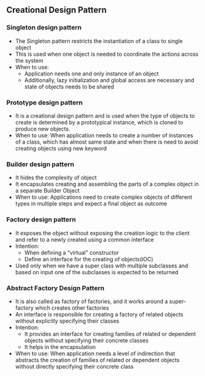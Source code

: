 ## Creational Design Pattern

### Singleton design pattern

- The Singleton pattern restricts the instantiation of a class to single object
- This is used when one object is needed to coordinate the actions across the system
- When to use:
    - Application needs one and only instance of an object
    - Additionally, lazy initialization and global access are necessary and state of objects needs to be shared

### Prototype design pattern

- It is a creational design pattern and is used when the type of objects to create is determined by a prototypical
  instance, which is cloned to produce new objects.
- When to use: When application needs to create a number of instances of a class, which has almost same state and when
  there is need to avoid creating objects using new keyword

### Builder design pattern

- It hides the complexity of object
- It encapsulates creating and assembling the parts of a complex object in a separate Builder Object
- When to use: Applications need to create complex objects of different types in multiple steps and expect a final
  object as outcome

### Factory design pattern

- It exposes the object without exposing the creation logic to the client and refer to a newly created using a common
  interface
- Intention:
    - When defining a "virtual" constructor
    - Define an interface for the creating of objects(IOC)
- Used only when we have a super class with multiple subclasses and based on input one of the subclasses is expected
to be returned
  
### Abstract Factory Design Pattern

- It is also called as factory of factories, and it works around a super-factory which creates
other factories
- An interface is responsible for creating a factory of related objects without explicitly specifying
their classes
- Intention:
  - It provides an interface for creating  families of related or dependent objects without specifying 
    their concrete classes
  - It helps in the encapsulation
- When to use: When application needs a level of indirection that abstracts the creation of families of 
related or dependent objects without directly specifying their concrete class








  
